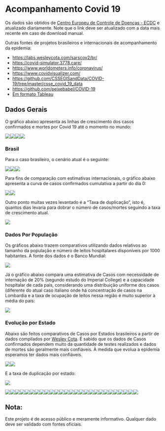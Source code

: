 Acompanhamento Covid 19
================

Os dados são obtidos de [Centro Europeu de Controle de Doenças -
ECDC](https://www.ecdc.europa.eu/sites/default/files/documents/COVID-19-geographic-disbtribution-worldwide-2020-03-22.xlsx)
e atualizado diariamente. Note que o link deve ser atualizado com a data
mais recente em caso de download manual.

Outras fontes de projetos brasileiros e internacionais de acompanhamento
da
    epidemia:

  - <https://labs.wesleycota.com/sarscov2/br/>
  - <https://covid-simulator.3778.care/>
  - <https://www.worldometers.info/coronavirus/>
  - <https://www.covidvisualizer.com/>
  - <https://github.com/CSSEGISandData/COVID-19/tree/master/csse_covid_19_data>
  - <https://github.com/peixebabel/COVID-19>
  - [Em formato
    Tableau](https://www.tableau.com/covid-19-coronavirus-data-resources)

## Dados Gerais

O gráfico abaixo apresenta as linhas de crescimento dos casos
confirmados e mortes por Covid 19 até o momento no
mundo:

![](README_files/figure-gfm/unnamed-chunk-3-1.png)<!-- -->![](README_files/figure-gfm/unnamed-chunk-3-2.png)<!-- -->![](README_files/figure-gfm/unnamed-chunk-3-3.png)<!-- -->![](README_files/figure-gfm/unnamed-chunk-3-4.png)<!-- -->

### Brasil

Para o caso brasileiro, o cenário atual é o
seguinte:

![](README_files/figure-gfm/unnamed-chunk-4-1.png)<!-- -->![](README_files/figure-gfm/unnamed-chunk-4-2.png)<!-- -->![](README_files/figure-gfm/unnamed-chunk-4-3.png)<!-- -->

Para fins de comparação com estimativas internacionais, o gráfico abaixo
apresenta a curva de casos confirmados cumulativa a partir do dia
0:

![](README_files/figure-gfm/unnamed-chunk-6-1.png)<!-- -->![](README_files/figure-gfm/unnamed-chunk-6-2.png)<!-- -->

Outro ponto muitas vezes levantado é a “Taxa de duplicação”, isto é,
quantos dias levaria para dobrar o número de casos/mortes seguindo a
taxa de crescimento atual.

![](README_files/figure-gfm/unnamed-chunk-7-1.png)<!-- -->

### Dados Por População

Os gráficos abaixo trazem comparativos utilizando dados relativos ao
tamanho da população e número de leitos hospitalares disponíveis por
1000 habitantes. A fonte dos dados é o Banco Mundial:

![](README_files/figure-gfm/unnamed-chunk-9-1.png)<!-- -->

Já o gráfico abaixo compara uma estimativa de Casos com necessidade de
internação de 20% (segundo estudo do Imperial College) e a capacidade
hospitalar de cada país, considerando uma distribuição uniforme dos
casos (diferente do atual caso italiano onde há concentração de casos na
Lombardia e a taxa de ocupação de leitos nessa região é muito superior à
média do país:

![](README_files/figure-gfm/unnamed-chunk-10-1.png)<!-- -->

### Evolução por Estado

Abaixo são feitos comparativos de Casos por Estados brasileiros a partir
de dados compilados por [Wesley
Cota](https://raw.githubusercontent.com/wcota/covid19br/master/cases-brazil-states.csv).
É sabido que os dados de Casos confirmados dependem muito da quantidade
de testes realizados e dados de mortes são geralmente mais confiáveis. À
medida que evolua a epidemia esperamos ter dados mais
confiáveis.

![](README_files/figure-gfm/unnamed-chunk-12-1.png)<!-- -->![](README_files/figure-gfm/unnamed-chunk-12-2.png)<!-- -->

E a taxa de duplicação por
estado:

![](README_files/figure-gfm/unnamed-chunk-13-1.png)<!-- -->

![](README_files/figure-gfm/unnamed-chunk-14-1.png)<!-- -->![](README_files/figure-gfm/unnamed-chunk-14-2.png)<!-- -->![](README_files/figure-gfm/unnamed-chunk-14-3.png)<!-- -->![](README_files/figure-gfm/unnamed-chunk-14-4.png)<!-- -->![](README_files/figure-gfm/unnamed-chunk-14-5.png)<!-- -->![](README_files/figure-gfm/unnamed-chunk-14-6.png)<!-- -->![](README_files/figure-gfm/unnamed-chunk-14-7.png)<!-- -->![](README_files/figure-gfm/unnamed-chunk-14-8.png)<!-- -->![](README_files/figure-gfm/unnamed-chunk-14-9.png)<!-- -->![](README_files/figure-gfm/unnamed-chunk-14-10.png)<!-- -->![](README_files/figure-gfm/unnamed-chunk-14-11.png)<!-- -->![](README_files/figure-gfm/unnamed-chunk-14-12.png)<!-- -->![](README_files/figure-gfm/unnamed-chunk-14-13.png)<!-- -->![](README_files/figure-gfm/unnamed-chunk-14-14.png)<!-- -->![](README_files/figure-gfm/unnamed-chunk-14-15.png)<!-- -->![](README_files/figure-gfm/unnamed-chunk-14-16.png)<!-- -->![](README_files/figure-gfm/unnamed-chunk-14-17.png)<!-- -->![](README_files/figure-gfm/unnamed-chunk-14-18.png)<!-- -->![](README_files/figure-gfm/unnamed-chunk-14-19.png)<!-- -->![](README_files/figure-gfm/unnamed-chunk-14-20.png)<!-- -->![](README_files/figure-gfm/unnamed-chunk-14-21.png)<!-- -->![](README_files/figure-gfm/unnamed-chunk-14-22.png)<!-- -->![](README_files/figure-gfm/unnamed-chunk-14-23.png)<!-- -->![](README_files/figure-gfm/unnamed-chunk-14-24.png)<!-- -->![](README_files/figure-gfm/unnamed-chunk-14-25.png)<!-- -->![](README_files/figure-gfm/unnamed-chunk-14-26.png)<!-- -->![](README_files/figure-gfm/unnamed-chunk-14-27.png)<!-- -->

## Nota:

Este projeto é de acesso público e meramente informativo. Qualquer dado
deve ser validado com fontes oficiais.
